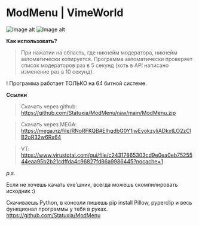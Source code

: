 # ModMenu | VimeWorld

![Image alt](https://i.imgur.com/CUgIVpJ.png)
![Image alt](https://i.imgur.com/0EVSA3j.png)

**Как использовать?**
> При нажатии на область, где никнейм модератора, никнейм автоматически копируется.
> Программа автоматически проверяет список модераторов раз в 5 секунд (хоть в API написано изменение раз в 10 секунд).

! Программа работает ТОЛЬКО на 64 битной системе.

**Ссылки**

> Скачать через github: https://github.com/Statuxia/ModMenu/raw/main/ModMenu.zip

> Скачать через MEGA: https://mega.nz/file/RNoRFKQB#EIhgdbG0Y1jwEvokzyliADkxtLO2zClB2oR32w6Rx64

> VT: https://www.virustotal.com/gui/file/c24317865303cd9e0ea0eb7525544eaa95b2b21cdffda4c96827fd86a9986445?nocache=1

*p.s.*

Если не хочешь качать exe'шник, всегда можешь скомпилировать исходник :)

Скачиваешь Python, в консоли пишешь pip install Pillow, pyperclip и весь функционал программы у тебя в руках. https://github.com/Statuxia/ModMenu
